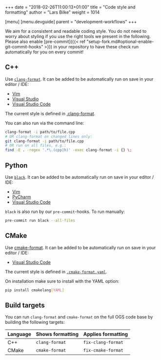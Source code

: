+++
date = "2018-02-26T11:00:13+01:00"
title = "Code style and formatting"
author = "Lars Bilke"
weight = 1014

[menu]
  [menu.devguide]
    parent = "development-workflows"
+++

We aim for a consistent and readable coding style. You do not need to worry about styling if you use the right tools we present in the following. Please also enable [pre-commit]({{< ref "setup-fork.md#optional-enable-git-commit-hooks" >}}) in your repository to have these check run automatically for you on every commit!

## C++

Use [`clang-format`](https://clang.llvm.org/docs/ClangFormat.html). It can be added to be automatically run on save in your editor / IDE:

- [Vim](https://github.com/rhysd/vim-clang-format)
- [Visual Studio](https://devblogs.microsoft.com/cppblog/clangformat-support-in-visual-studio-2017-15-7-preview-1/)
- [Visual Studio Code](https://marketplace.visualstudio.com/items?itemName=xaver.clang-format)

The current style is defined in [.clang-format](https://gitlab.opengeosys.org/ogs/ogs/-/blob/master/.clang-format).

You can also run via the command line:

```bash
clang-format -i path/to/file.cpp
# OR clang-format on changed lines only:
git clang-format -i path/to/file.cpp
# OR run on all files, e.g.:
find -E . -regex '.*\.(cpp|h)' -exec clang-format -i {} \;
```

## Python

Use [`black`](https://black.readthedocs.io/en/stable/). It can be added to be automatically run on save in your editor / IDE:

- [Vim](https://black.readthedocs.io/en/stable/integrations/editors.html#vim)
- [PyCharm](https://black.readthedocs.io/en/stable/integrations/editors.html#pycharm-intellij-idea)
- [Visual Studio Code](https://code.visualstudio.com/docs/python/editing#_formatting)

`black` is also run by our `pre-commit`-hooks. To run manually:

```bash
pre-commit run black --all-files
```

## CMake

Use [cmake-format](https://cmake-format.readthedocs.io/en/latest/cmake-format.html). It can be added to be automatically run on save in your editor / IDE:

- [Visual Studio Code](https://marketplace.visualstudio.com/items?itemName=cheshirekow.cmake-format)

The current style is defined in [`.cmake-format.yaml`](https://gitlab.opengeosys.org/ogs/ogs/-/blob/master/.cmake-format.yaml).

On installation make sure to install with the YAML option:

```bash
pip install cmakelang[YAML]
```

## Build targets

You can run `clang-format` and `cmake-format` on the full OGS code base by building the following targets:

| Language | Shows formatting | Applies formatting |
| -------- | ---------------- | ------------------ |
| C++      | `clang-format`   | `fix-clang-format` |
| CMake    | `cmake-format`   | `fix-cmake-format` |
